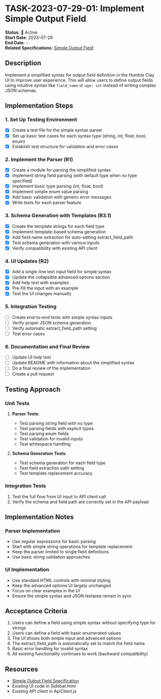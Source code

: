 # TASK-2023-07-29-01: Implement Simple Output Field

**Status**: 🔄 Active  
**Start Date**: 2023-07-29  
**End Date**: -  
**Related Specifications**: [Simple Output Field](../specs/ui/simple_output_field.md)

## Description
Implement a simplified syntax for output field definition in the Humble Clay UI to improve user experience. This will allow users to define output fields using intuitive syntax like `field_name` or `age: int` instead of writing complex JSON schemas.

## Implementation Steps

### 1. Set Up Testing Environment
- [x] Create a test file for the simple syntax parser
- [x] Set up basic test cases for each syntax type (string, int, float, bool, enum)
- [x] Establish test structure for validation and error cases

### 2. Implement the Parser (R1)
- [x] Create a module for parsing the simplified syntax
- [x] Implement string field parsing (with default type when no type specified)
- [x] Implement basic type parsing (int, float, bool)
- [x] Implement simple enum value parsing
- [x] Add basic validation with generic error messages
- [x] Write tests for each parser feature

### 3. Schema Generation with Templates (R3.1)
- [x] Create the template strings for each field type
- [x] Implement template-based schema generation
- [x] Add field name extraction for auto-setting extract_field_path
- [x] Test schema generation with various inputs
- [x] Verify compatibility with existing API client

### 4. UI Updates (R2)
- [x] Add a single-line text input field for simple syntax
- [x] Update the collapsible advanced options section
- [x] Add help text with examples
- [x] Pre-fill the input with an example
- [x] Test the UI changes manually

### 5. Integration Testing
- [ ] Create end-to-end tests with simple syntax inputs
- [ ] Verify proper JSON schema generation
- [ ] Verify automatic extract_field_path setting
- [ ] Test error cases

### 6. Documentation and Final Review
- [ ] Update UI help text
- [ ] Update README with information about the simplified syntax
- [ ] Do a final review of the implementation
- [ ] Create a pull request

## Testing Approach

### Unit Tests
1. **Parser Tests**:
   - Test parsing string field with no type
   - Test parsing fields with explicit types
   - Test parsing enum fields
   - Test validation for invalid inputs
   - Test whitespace handling

2. **Schema Generation Tests**:
   - Test schema generation for each field type
   - Test field extraction path setting
   - Test template replacement accuracy

### Integration Tests
1. Test the full flow from UI input to API client call
2. Verify the schema and field path are correctly set in the API payload

## Implementation Notes

### Parser Implementation
- Use regular expressions for basic parsing
- Start with simple string operations for template replacement
- Keep the parser limited to single field definitions
- Use basic string validation approaches

### UI Implementation
- Use standard HTML controls with minimal styling
- Keep the advanced options UI largely unchanged
- Focus on clear examples in the UI
- Ensure the simple syntax and JSON textarea remain in sync

## Acceptance Criteria
1. Users can define a field using simple syntax without specifying type for strings
2. Users can define a field with basic enumerated values
3. The UI shows both simple input and advanced options
4. The extract_field_path is automatically set to match the field name
5. Basic error handling for invalid syntax
6. All existing functionality continues to work (backward compatibility)

## Resources
- [Simple Output Field Specification](../specs/ui/simple_output_field.md)
- Existing UI code in Sidebar.html
- Existing API client in ApiClient.js 